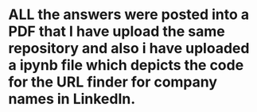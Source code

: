 # ALL the answers were posted into a PDF that I have upload the same repository and also i have uploaded a ipynb file which depicts the code for the URL finder for company names in LinkedIn. 
